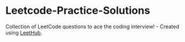 # Leetcode-Practice-Solutions
Collection of LeetCode questions to ace the coding interview! - Created using [LeetHub](https://github.com/QasimWani/LeetHub).
